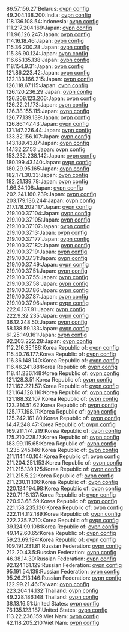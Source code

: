 86.57.156.27:Belarus: [ovpn config](vpn/86_57_156_27.ovpn)  
49.204.138.200:India: [ovpn config](vpn/49_204_138_200.ovpn)  
118.136.108.54:Indonesia: [ovpn config](vpn/118_136_108_54.ovpn)  
111.217.204.169:Japan: [ovpn config](vpn/111_217_204_169.ovpn)  
111.96.126.247:Japan: [ovpn config](vpn/111_96_126_247.ovpn)  
114.16.18.46:Japan: [ovpn config](vpn/114_16_18_46.ovpn)  
115.36.200.28:Japan: [ovpn config](vpn/115_36_200_28.ovpn)  
115.36.90.124:Japan: [ovpn config](vpn/115_36_90_124.ovpn)  
116.65.135.138:Japan: [ovpn config](vpn/116_65_135_138.ovpn)  
118.154.9.31:Japan: [ovpn config](vpn/118_154_9_31.ovpn)  
121.86.223.42:Japan: [ovpn config](vpn/121_86_223_42.ovpn)  
122.133.166.215:Japan: [ovpn config](vpn/122_133_166_215.ovpn)  
126.118.67.115:Japan: [ovpn config](vpn/126_118_67_115.ovpn)  
126.120.236.29:Japan: [ovpn config](vpn/126_120_236_29.ovpn)  
126.208.123.206:Japan: [ovpn config](vpn/126_208_123_206.ovpn)  
126.22.21.173:Japan: [ovpn config](vpn/126_22_21_173.ovpn)  
126.38.155.115:Japan: [ovpn config](vpn/126_38_155_115.ovpn)  
126.77.139.139:Japan: [ovpn config](vpn/126_77_139_139.ovpn)  
126.86.147.43:Japan: [ovpn config](vpn/126_86_147_43.ovpn)  
131.147.226.44:Japan: [ovpn config](vpn/131_147_226_44.ovpn)  
133.32.156.107:Japan: [ovpn config](vpn/133_32_156_107.ovpn)  
143.189.43.87:Japan: [ovpn config](vpn/143_189_43_87.ovpn)  
14.132.27.53:Japan: [ovpn config](vpn/14_132_27_53.ovpn)  
153.232.238.142:Japan: [ovpn config](vpn/153_232_238_142.ovpn)  
180.199.43.140:Japan: [ovpn config](vpn/180_199_43_140.ovpn)  
180.29.95.165:Japan: [ovpn config](vpn/180_29_95_165.ovpn)  
182.171.30.33:Japan: [ovpn config](vpn/182_171_30_33.ovpn)  
182.21.139.78:Japan: [ovpn config](vpn/182_21_139_78.ovpn)  
1.66.34.108:Japan: [ovpn config](vpn/1_66_34_108.ovpn)  
202.241.160.239:Japan: [ovpn config](vpn/202_241_160_239.ovpn)  
203.179.136.244:Japan: [ovpn config](vpn/203_179_136_244.ovpn)  
217.178.202.117:Japan: [ovpn config](vpn/217_178_202_117.ovpn)  
219.100.37.104:Japan: [ovpn config](vpn/219_100_37_104.ovpn)  
219.100.37.105:Japan: [ovpn config](vpn/219_100_37_105.ovpn)  
219.100.37.107:Japan: [ovpn config](vpn/219_100_37_107.ovpn)  
219.100.37.13:Japan: [ovpn config](vpn/219_100_37_13.ovpn)  
219.100.37.177:Japan: [ovpn config](vpn/219_100_37_177.ovpn)  
219.100.37.182:Japan: [ovpn config](vpn/219_100_37_182.ovpn)  
219.100.37.19:Japan: [ovpn config](vpn/219_100_37_19.ovpn)  
219.100.37.31:Japan: [ovpn config](vpn/219_100_37_31.ovpn)  
219.100.37.49:Japan: [ovpn config](vpn/219_100_37_49.ovpn)  
219.100.37.51:Japan: [ovpn config](vpn/219_100_37_51.ovpn)  
219.100.37.55:Japan: [ovpn config](vpn/219_100_37_55.ovpn)  
219.100.37.58:Japan: [ovpn config](vpn/219_100_37_58.ovpn)  
219.100.37.86:Japan: [ovpn config](vpn/219_100_37_86.ovpn)  
219.100.37.87:Japan: [ovpn config](vpn/219_100_37_87.ovpn)  
219.100.37.96:Japan: [ovpn config](vpn/219_100_37_96.ovpn)  
222.0.137.91:Japan: [ovpn config](vpn/222_0_137_91.ovpn)  
222.9.32.235:Japan: [ovpn config](vpn/222_9_32_235.ovpn)  
36.12.248.50:Japan: [ovpn config](vpn/36_12_248_50.ovpn)  
58.138.59.133:Japan: [ovpn config](vpn/58_138_59_133.ovpn)  
61.25.149.161:Japan: [ovpn config](vpn/61_25_149_161.ovpn)  
92.203.222.28:Japan: [ovpn config](vpn/92_203_222_28.ovpn)  
112.216.35.186:Korea Republic of: [ovpn config](vpn/112_216_35_186.ovpn)  
115.40.76.177:Korea Republic of: [ovpn config](vpn/115_40_76_177.ovpn)  
116.36.148.140:Korea Republic of: [ovpn config](vpn/116_36_148_140.ovpn)  
116.46.241.88:Korea Republic of: [ovpn config](vpn/116_46_241_88.ovpn)  
118.41.236.148:Korea Republic of: [ovpn config](vpn/118_41_236_148.ovpn)  
121.128.3.51:Korea Republic of: [ovpn config](vpn/121_128_3_51.ovpn)  
121.162.221.57:Korea Republic of: [ovpn config](vpn/121_162_221_57.ovpn)  
121.164.128.116:Korea Republic of: [ovpn config](vpn/121_164_128_116.ovpn)  
121.188.32.107:Korea Republic of: [ovpn config](vpn/121_188_32_107.ovpn)  
123.214.51.62:Korea Republic of: [ovpn config](vpn/123_214_51_62.ovpn)  
125.177.198.17:Korea Republic of: [ovpn config](vpn/125_177_198_17.ovpn)  
125.242.161.80:Korea Republic of: [ovpn config](vpn/125_242_161_80.ovpn)  
14.47.248.47:Korea Republic of: [ovpn config](vpn/14_47_248_47.ovpn)  
169.211.174.219:Korea Republic of: [ovpn config](vpn/169_211_174_219.ovpn)  
175.210.228.17:Korea Republic of: [ovpn config](vpn/175_210_228_17.ovpn)  
183.99.115.65:Korea Republic of: [ovpn config](vpn/183_99_115_65.ovpn)  
1.235.245.146:Korea Republic of: [ovpn config](vpn/1_235_245_146.ovpn)  
211.114.140.104:Korea Republic of: [ovpn config](vpn/211_114_140_104.ovpn)  
211.204.251.153:Korea Republic of: [ovpn config](vpn/211_204_251_153.ovpn)  
211.215.139.125:Korea Republic of: [ovpn config](vpn/211_215_139_125.ovpn)  
211.215.5.22:Korea Republic of: [ovpn config](vpn/211_215_5_22.ovpn)  
211.230.11.106:Korea Republic of: [ovpn config](vpn/211_230_11_106.ovpn)  
220.124.194.98:Korea Republic of: [ovpn config](vpn/220_124_194_98.ovpn)  
220.71.18.137:Korea Republic of: [ovpn config](vpn/220_71_18_137.ovpn)  
220.93.68.59:Korea Republic of: [ovpn config](vpn/220_93_68_59.ovpn)  
221.158.235.130:Korea Republic of: [ovpn config](vpn/221_158_235_130.ovpn)  
222.114.112.189:Korea Republic of: [ovpn config](vpn/222_114_112_189.ovpn)  
222.235.7.210:Korea Republic of: [ovpn config](vpn/222_235_7_210.ovpn)  
39.124.99.108:Korea Republic of: [ovpn config](vpn/39_124_99_108.ovpn)  
49.142.60.65:Korea Republic of: [ovpn config](vpn/49_142_60_65.ovpn)  
59.23.69.194:Korea Republic of: [ovpn config](vpn/59_23_69_194.ovpn)  
109.191.231.81:Russian Federation: [ovpn config](vpn/109_191_231_81.ovpn)  
212.20.43.5:Russian Federation: [ovpn config](vpn/212_20_43_5.ovpn)  
46.38.14.30:Russian Federation: [ovpn config](vpn/46_38_14_30.ovpn)  
92.124.161.129:Russian Federation: [ovpn config](vpn/92_124_161_129.ovpn)  
95.191.54.139:Russian Federation: [ovpn config](vpn/95_191_54_139.ovpn)  
95.26.213.146:Russian Federation: [ovpn config](vpn/95_26_213_146.ovpn)  
122.99.21.46:Taiwan: [ovpn config](vpn/122_99_21_46.ovpn)  
223.204.14.132:Thailand: [ovpn config](vpn/223_204_14_132.ovpn)  
49.228.186.148:Thailand: [ovpn config](vpn/49_228_186_148.ovpn)  
38.13.16.51:United States: [ovpn config](vpn/38_13_16_51.ovpn)  
76.135.123.187:United States: [ovpn config](vpn/76_135_123_187.ovpn)  
113.22.236.159:Viet Nam: [ovpn config](vpn/113_22_236_159.ovpn)  
42.118.205.210:Viet Nam: [ovpn config](vpn/42_118_205_210.ovpn)  
